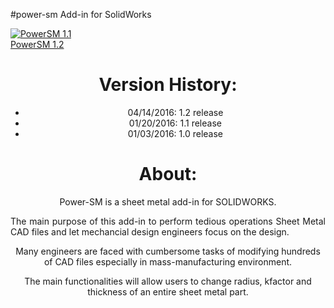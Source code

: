 #power-sm Add-in for SolidWorks


<a href="" target="_blank"><img src="http://img.ctrlv.in/img/16/04/15/5710ce54885e9.jpg" alt="PowerSM 1.1" /><br/>PowerSM 1.2 </a>
<br><center>
# Version History:

- 04/14/2016: 1.2  release
- 01/20/2016: 1.1  release
- 01/03/2016: 1.0  release






# About:

Power-SM is a sheet metal add-in for SOLIDWORKS.

<p align="justify">The main purpose of this add-in to perform tedious operations Sheet Metal CAD files and let mechancial design engineers focus on the design.

Many engineers are faced with cumbersome tasks of modifying hundreds of CAD files especially in mass-manufacturing environment.</p>

The main functionalities will allow users to change radius, kfactor and thickness of an entire sheet metal part.




